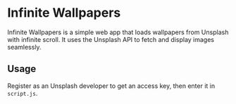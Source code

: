 # Infinite Wallpapers

Infinite Wallpapers is a simple web app that loads wallpapers from Unsplash with infinite scroll. It uses the Unsplash API to fetch and display images seamlessly.

## Usage

Register as an Unsplash developer to get an access key, then enter it in `script.js`.

